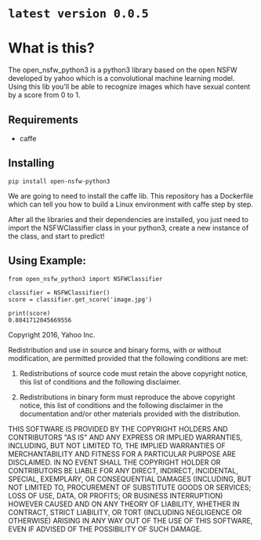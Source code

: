 # `latest version 0.0.5` 

# What is this?
The open_nsfw_python3 is a python3 library based on the open NSFW developed by yahoo which is a convolutional machine learning model. Using this lib you'll be able to recognize images which have sexual content by a score from 0 to 1.

## Requirements
- caffe

## Installing
```
pip install open-nsfw-python3
```

We are going to need to install the caffe lib. This repository has a Dockerfile which can tell you how to build a Linux environment with caffe step by step.

After all the libraries and their dependencies are installed, you just need to import the NSFWClassifier class in your python3, create a new instance of the class, and start to predict!

## Using Example:
```
from open_nsfw_python3 import NSFWClassifier

classifier = NSFWClassifier()
score = classifier.get_score('image.jpg')

print(score)
0.8041712045669556
```

Copyright 2016, Yahoo Inc.

Redistribution and use in source and binary forms, with or without modification, are permitted provided that the following conditions are met:

1. Redistributions of source code must retain the above copyright notice, this list of conditions and the following disclaimer.

2. Redistributions in binary form must reproduce the above copyright notice, this list of conditions and the following disclaimer in the documentation and/or other materials provided with the distribution.

THIS SOFTWARE IS PROVIDED BY THE COPYRIGHT HOLDERS AND CONTRIBUTORS "AS IS" AND ANY EXPRESS OR IMPLIED WARRANTIES, INCLUDING, BUT NOT LIMITED TO, THE IMPLIED WARRANTIES OF MERCHANTABILITY AND FITNESS FOR A PARTICULAR PURPOSE ARE DISCLAIMED. IN NO EVENT SHALL THE COPYRIGHT HOLDER OR CONTRIBUTORS BE LIABLE FOR ANY DIRECT, INDIRECT, INCIDENTAL, SPECIAL, EXEMPLARY, OR CONSEQUENTIAL DAMAGES (INCLUDING, BUT NOT LIMITED TO, PROCUREMENT OF SUBSTITUTE GOODS OR SERVICES; LOSS OF USE, DATA, OR PROFITS; OR BUSINESS INTERRUPTION) HOWEVER CAUSED AND ON ANY THEORY OF LIABILITY, WHETHER IN CONTRACT, STRICT LIABILITY, OR TORT (INCLUDING NEGLIGENCE OR OTHERWISE) ARISING IN ANY WAY OUT OF THE USE OF THIS SOFTWARE, EVEN IF ADVISED OF THE POSSIBILITY OF SUCH DAMAGE.
